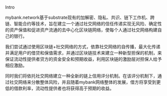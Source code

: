 Intro

mybank.network基于substrate现有的加解密、隐私、共识、链下工作机、跨链、智能合约等技术，旨在建立一个通过社交网络的信任传递实现无风险、确定性的资产保值和促进资产流通的去中心化区块链网络，使每个人通过社交网络构建自己的银行。

我们尝试通过使用区块链+社交网络的方式，依靠社交网络的自传播，最大化传递并满足用户的借贷和保值需求，并通过区块链技术来建立一种新型担保的机制，来保证流动性提供者贷方的资金安全和预期收益，利用区块链的激励层对担保人给予相应激励。

同时我们将依托社交网络建立一种全新的链上信用评分机制。在该评分机制下，通过社交网络来分散整体风险，并且随着mybank网络整体的发展，借方将享受到更低的借款利率，流动性提供者也将获得高于预期的收益。